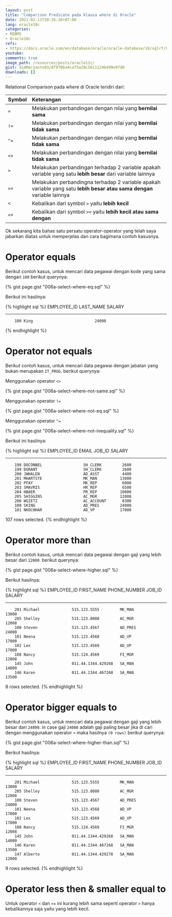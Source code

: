 ```yaml
---
layout: post
title: "Comparison Predicate pada klausa where di Oracle"
date: 2021-02-11T20:26:16+07:00
lang: oracle18c
categories:
- RDBMS
- Oracle18c
refs: 
- https://docs.oracle.com/en/database/oracle/oracle-database/19/sqlrf/Comparison-Conditions.html#GUID-828576BF-E606-4EA6-B94B-BFF48B67F927
youtube: 
comments: true
image_path: /resources/posts/oracle12c/
gist: dimMaryanto93/8f9f0ba4caf5a28c56111246499e97d0
downloads: []
---
```


Relational Comparison pada where di Oracle teridiri dari:

| Symbol                        | Keterangan  |
| :---                          | :---        |
| `=`                           | Melakukan perbandingan dengan nilai yang **bernilai sama** |
| `!=`                          | Melakukan perbandingan dengan nilai yang **bernilai tidak sama** |
| `^=`                          | Melakukan perbandingan dengan nilai yang **bernilai tidak sama** |
| `<>`                          | Melakukan perbandingan dengan nilai yang **bernilai tidak sama** |
| `>`                           | Melakukan perbandingan terhadap 2 variable apakah variable yang satu **lebih besar** dari variable lainnya |
| `>=`                          | Melakukan perbandingna terhadap 2 variable apakah variable yang satu **lebih besar atau sama dengan** variable lainnya |
| `<`                           | Kebalikan dari symbol `>` yaitu **lebih kecil** |
| `<=`                          | Kebalikan dari symbol `>=` yaitu **lebih kecil atau sama dengan** |

Ok sekarang kita bahas satu persatu operator-operator yang telah saya jabarkan diatas untuk memperjelas dan cara bagimana contoh kasusnya.

# Operator equals

Berikut contoh kasus, untuk mencari data pegawai dengan kode yang sama dengan `100` berikut querynya:

{% gist page.gist "006a-select-where-eq.sql" %}

Berikut ini hasilnya:

{% highlight sql %}
EMPLOYEE_ID LAST_NAME                     SALARY
----------- ------------------------- ----------
        100 King                           24000
{% endhighlight %}

# Operator not equals

Berikut contoh kasus, untuk mencari data pegawai dengan jabatan yang bukan merupakan `IT_PROG`. berikut querynya:

Menggunakan operator `<>`

{% gist page.gist "006a-select-where-not-same.sql" %}

Menggunakan operator `!=`

{% gist page.gist "006a-select-where-not-eq.sql" %}

Menggunakan operator `^=`

{% gist page.gist "006a-select-where-not-inequality.sql" %}

Berikut ini hasilnya:

{% highlight sql %}
EMPLOYEE_ID EMAIL                     JOB_ID         SALARY
----------- ------------------------- ---------- ----------
        198 DOCONNEL                  SH_CLERK         2600
        199 DGRANT                    SH_CLERK         2600
        200 JWHALEN                   AD_ASST          4400
        201 MHARTSTE                  MK_MAN          13000
        202 PFAY                      MK_REP           6000
        203 SMAVRIS                   HR_REP           6500
        204 HBAER                     PR_REP          10000
        205 SHIGGINS                  AC_MGR          12008
        206 WGIETZ                    AC_ACCOUNT       8300
        100 SKING                     AD_PRES         24000
        101 NKOCHHAR                  AD_VP           17000

107 rows selected.
{% endhighlight %}

# Operator more than

Berikut contoh kasus, untuk mencari data pegawai dengan gaji yang lebih besar dari `12000`. berikut querynya:

{% gist page.gist "006a-select-where-higher.sql" %}

Berikut hasilnya:

{% highlight sql %}
EMPLOYEE_ID FIRST_NAME           PHONE_NUMBER         JOB_ID         SALARY
----------- -------------------- -------------------- ---------- ----------
        201 Michael              515.123.5555         MK_MAN          13000
        205 Shelley              515.123.8080         AC_MGR          12008
        100 Steven               515.123.4567         AD_PRES         24000
        101 Neena                515.123.4568         AD_VP           17000
        102 Lex                  515.123.4569         AD_VP           17000
        108 Nancy                515.124.4569         FI_MGR          12008
        145 John                 011.44.1344.429268   SA_MAN          14000
        146 Karen                011.44.1344.467268   SA_MAN          13500

8 rows selected.
{% endhighlight %}

# Operator bigger equals to

Berikut contoh kasus, untuk mencari data pegawai dengan gaji yang lebih besar dari `24000`. in case gaji `24000` adalah gaji paling besar jika di cari dengan menggunakan operator `>` maka hasilnya `(0 rows)` berikut querynya:

{% gist page.gist "006a-select-where-higher-than.sql" %}

Berikut hasilnya:

{% highlight sql %}
EMPLOYEE_ID FIRST_NAME           PHONE_NUMBER         JOB_ID         SALARY
----------- -------------------- -------------------- ---------- ----------
        201 Michael              515.123.5555         MK_MAN          13000
        205 Shelley              515.123.8080         AC_MGR          12008
        100 Steven               515.123.4567         AD_PRES         24000
        101 Neena                515.123.4568         AD_VP           17000
        102 Lex                  515.123.4569         AD_VP           17000
        108 Nancy                515.124.4569         FI_MGR          12008
        145 John                 011.44.1344.429268   SA_MAN          14000
        146 Karen                011.44.1344.467268   SA_MAN          13500
        147 Alberto              011.44.1344.429278   SA_MAN          12000

9 rows selected.
{% endhighlight %}

# Operator less then & smaller equal to

Untuk operator `<` dan `<=` ini kurang lebih sama seperti operator `>` hanya kebalikannya saja yaitu yang lebih kecil.
